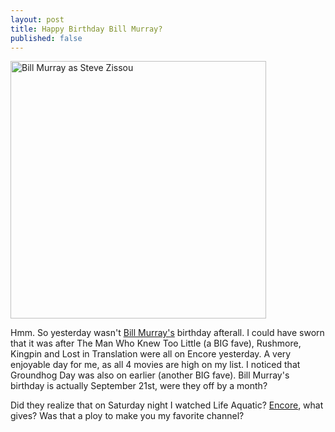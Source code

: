 ```yaml
---
layout: post
title: Happy Birthday Bill Murray?
published: false
---
```

<img width="409" height="412" alt="Bill Murray as Steve Zissou" class="photo" src="/_images/billmurray.jpg" />

Hmm. So yesterday wasn't <a title="Bill Murray" href="http://imdb.com/name/nm0000195/">Bill Murray's</a> birthday afterall. I could have sworn that it was after The Man Who Knew Too Little (a BIG fave), Rushmore, Kingpin and Lost in Translation were all on Encore yesterday. A very enjoyable day for me, as all 4 movies are high on my list. I noticed that Groundhog Day was also on earlier (another BIG fave). Bill Murray's birthday is actually September 21st, were they off by a month?

Did they realize that on Saturday night I watched Life Aquatic? <a href="http://www.encoretv.com">Encore</a>, what gives? Was that a ploy to make you my favorite channel?
